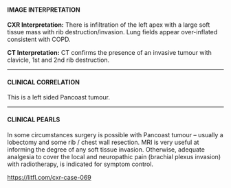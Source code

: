 #### IMAGE INTERPRETATION
**CXR Interpretation:** There is infiltration of the left apex with a large soft tissue mass with rib destruction/invasion. Lung fields appear over-inflated consistent with COPD.

**CT Interpretation:** CT confirms the presence of an invasive tumour with clavicle, 1st and 2nd rib destruction.

---------------
#### CLINICAL CORRELATION
This is a left sided Pancoast tumour.

---------------
#### CLINICAL PEARLS
In some circumstances surgery is possible with Pancoast tumour – usually a lobectomy and some rib / chest wall resection. MRI is very useful at informing the degree of any soft tissue invasion. Otherwise, adequate analgesia to cover the local and neuropathic pain (brachial plexus invasion) with radiotherapy, is indicated for symptom control.


<https://litfl.com/cxr-case-069>